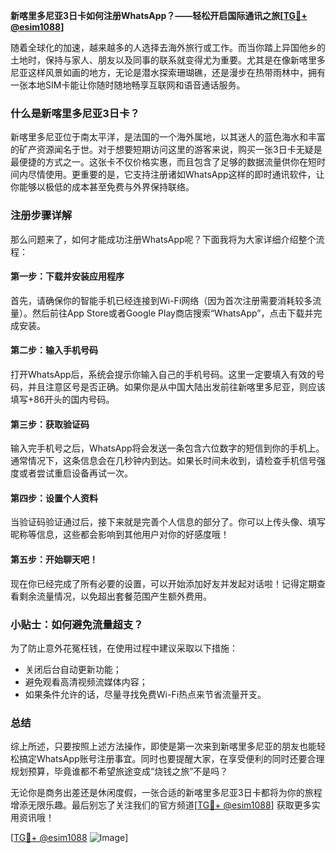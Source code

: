 **新喀里多尼亚3日卡如何注册WhatsApp？——轻松开启国际通讯之旅[[TG💪+ @esim1088](https://t.me/s/esim1088)]**

随着全球化的加速，越来越多的人选择去海外旅行或工作。而当你踏上异国他乡的土地时，保持与家人、朋友以及同事的联系就变得尤为重要。尤其是在像新喀里多尼亚这样风景如画的地方，无论是潜水探索珊瑚礁，还是漫步在热带雨林中，拥有一张本地SIM卡能让你随时随地畅享互联网和语音通话服务。

### 什么是新喀里多尼亚3日卡？

新喀里多尼亚位于南太平洋，是法国的一个海外属地，以其迷人的蓝色海水和丰富的矿产资源闻名于世。对于想要短期访问这里的游客来说，购买一张3日卡无疑是最便捷的方式之一。这张卡不仅价格实惠，而且包含了足够的数据流量供你在短时间内尽情使用。更重要的是，它支持注册诸如WhatsApp这样的即时通讯软件，让你能够以极低的成本甚至免费与外界保持联络。

### 注册步骤详解

那么问题来了，如何才能成功注册WhatsApp呢？下面我将为大家详细介绍整个流程：

#### 第一步：下载并安装应用程序
首先，请确保你的智能手机已经连接到Wi-Fi网络（因为首次注册需要消耗较多流量）。然后前往App Store或者Google Play商店搜索“WhatsApp”，点击下载并完成安装。

#### 第二步：输入手机号码
打开WhatsApp后，系统会提示你输入自己的手机号码。这里一定要填入有效的号码，并且注意区号是否正确。如果你是从中国大陆出发前往新喀里多尼亚，则应该填写+86开头的国内号码。

#### 第三步：获取验证码
输入完手机号之后，WhatsApp将会发送一条包含六位数字的短信到你的手机上。通常情况下，这条信息会在几秒钟内到达。如果长时间未收到，请检查手机信号强度或者尝试重启设备再试一次。

#### 第四步：设置个人资料
当验证码验证通过后，接下来就是完善个人信息的部分了。你可以上传头像、填写昵称等信息，这些都会影响到其他用户对你的好感度哦！

#### 第五步：开始聊天吧！
现在你已经完成了所有必要的设置，可以开始添加好友并发起对话啦！记得定期查看剩余流量情况，以免超出套餐范围产生额外费用。

### 小贴士：如何避免流量超支？
为了防止意外花冤枉钱，在使用过程中建议采取以下措施：
- 关闭后台自动更新功能；
- 避免观看高清视频流媒体内容；
- 如果条件允许的话，尽量寻找免费Wi-Fi热点来节省流量开支。

### 总结
综上所述，只要按照上述方法操作，即使是第一次来到新喀里多尼亚的朋友也能轻松搞定WhatsApp账号注册事宜。同时也要提醒大家，在享受便利的同时还要合理规划预算，毕竟谁都不希望旅途变成“烧钱之旅”不是吗？

无论你是商务出差还是休闲度假，一张合适的新喀里多尼亚3日卡都将为你的旅程增添无限乐趣。最后别忘了关注我们的官方频道[[TG💪+ @esim1088](https://t.me/s/esim1088)] 获取更多实用资讯哦！

[[TG💪+ @esim1088](https://t.me/s/esim1088) ![Image](https://i.postimg.cc/4NQfJmqS/Snipaste-2025-05-13-00-14-12.png)]